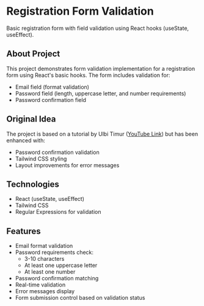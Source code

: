 # Registration Form Validation

Basic registration form with field validation using React hooks (useState, useEffect).

## About Project

This project demonstrates form validation implementation for a registration form using React's basic hooks. The form includes validation for:

- Email field (format validation)
- Password field (length, uppercase letter, and number requirements)
- Password confirmation field

## Original Idea

The project is based on a tutorial by Ulbi Timur ([YouTube Link](https://www.youtube.com/watch?v=WADswtZB-qg)) but has been enhanced with:

- Password confirmation validation
- Tailwind CSS styling
- Layout improvements for error messages

## Technologies

- React (useState, useEffect)
- Tailwind CSS
- Regular Expressions for validation

## Features

- Email format validation
- Password requirements check:
  - 3-10 characters
  - At least one uppercase letter
  - At least one number
- Password confirmation matching
- Real-time validation
- Error messages display
- Form submission control based on validation status

